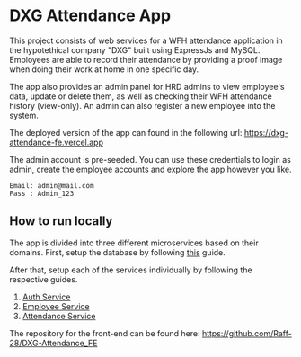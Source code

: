 # DXG Attendance App

This project consists of web services for a WFH attendance application in the hypotethical company "DXG" built using ExpressJs and MySQL. Employees are able to record their attendance by providing a proof image when doing their work at home in one specific day.

The app also provides an admin panel for HRD admins to view employee's data, update or delete them, as well as checking their WFH attendance history (view-only). An admin can also register a new employee into the system.

The deployed version of the app can found in the following url:
https://dxg-attendance-fe.vercel.app

The admin account is pre-seeded. You can use these credentials to login as admin, create the employee accounts and explore the app however you like.

```
Email: admin@mail.com
Pass : Admin_123
```

## How to run locally

The app is divided into three different microservices based on their domains. First, setup the database by following [this](db-setup/README.md) guide.

After that, setup each of the services individually by following the respective guides.

1. [Auth Service](auth-service/README.md)
2. [Employee Service](employee-service/README.md)
3. [Attendance Service](attendance-service/README.md)

The repository for the front-end can be found here: https://github.com/Raff-28/DXG-Attendance_FE
